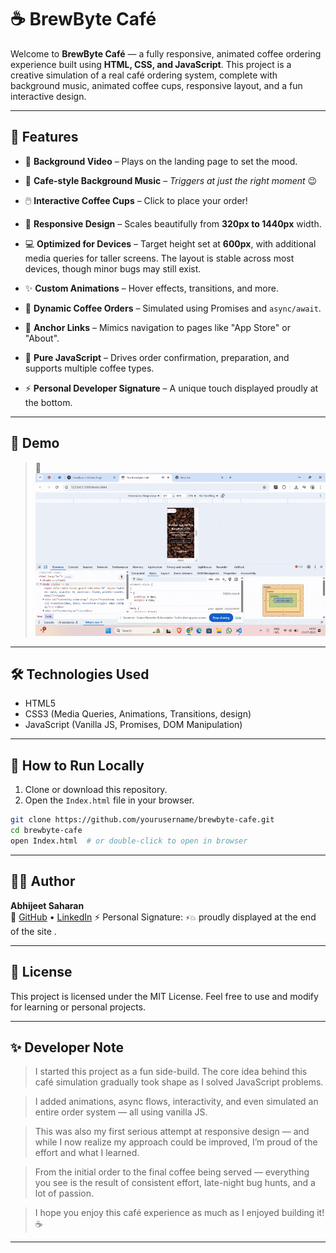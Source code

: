 
# ☕ BrewByte Café

Welcome to **BrewByte Café** — a fully responsive, animated coffee ordering experience built using **HTML, CSS, and JavaScript**. This project is a creative simulation of a real café ordering system, complete with background music, animated coffee cups, responsive layout, and a fun interactive design.

---


## 🚀 Features

- 🎥 **Background Video** – Plays on the landing page to set the mood.

- 🎵 **Cafe-style Background Music** – *Triggers at just the right moment* 😉

- 🖱️ **Interactive Coffee Cups** – Click to place your order!  

- 📱 **Responsive Design** – Scales beautifully from **320px to 1440px** width.

- 💻 **Optimized for Devices** – Target height set at **600px**, with additional media queries for taller screens. The layout is stable
     across most devices, though minor bugs may still exist. 

- ✨ **Custom Animations** – Hover effects, transitions, and more.

- 🔄 **Dynamic Coffee Orders** – Simulated using Promises and `async/await`.

- 🧭 **Anchor Links** – Mimics navigation to pages like "App Store" or "About".

- 🧠 **Pure JavaScript** – Drives order confirmation, preparation, and supports multiple coffee types.

- ⚡ **Personal Developer Signature** – A unique touch displayed proudly at the bottom.  


---

## 📸 Demo 

> 🔗 ![Responsive Demo](Assets/Photos/Responsive-Demo.gif)
---

## 🛠️ Technologies Used

- HTML5
- CSS3 (Media Queries, Animations, Transitions, design)
- JavaScript (Vanilla JS, Promises, DOM Manipulation)

---

## 📂 How to Run Locally

1. Clone or download this repository.
2. Open the `Index.html` file in your browser.

```bash
git clone https://github.com/yourusername/brewbyte-cafe.git
cd brewbyte-cafe
open Index.html  # or double-click to open in browser
```

---

## 🙋‍♂️ Author

**Abhijeet Saharan**  
🔗 [GitHub](https://github.com/yourusername) • [LinkedIn](https://www.linkedin.com/in/abhijeet-saharan-02ab37312/)
⚡ Personal Signature: `⚡💥` proudly displayed at the end of the site . 

   
---

## 📝 License

This project is licensed under the MIT License. Feel free to use and modify for learning or personal projects.

---

## ✨ Developer Note

> I started this project as a fun side-build. The core idea behind this café simulation gradually took shape as I solved JavaScript problems.

> I added animations, async flows, interactivity, and even simulated an entire order system — all using vanilla JS.

> This was also my first serious attempt at responsive design — and while I now realize my approach could be improved, I’m proud of the effort and what I learned.

> From the initial order to the final coffee being served — everything you see is the result of consistent effort, late-night bug hunts, and a lot of passion.

> I hope you enjoy this café experience as much as I enjoyed building it! ☕


---

